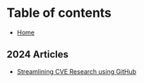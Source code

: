 # Table of contents

* [Home](README.md)

## 2024 Articles

* [Streamlining CVE Research using GitHub](2024-articles/streamlining-cve-research-using-github.md)
